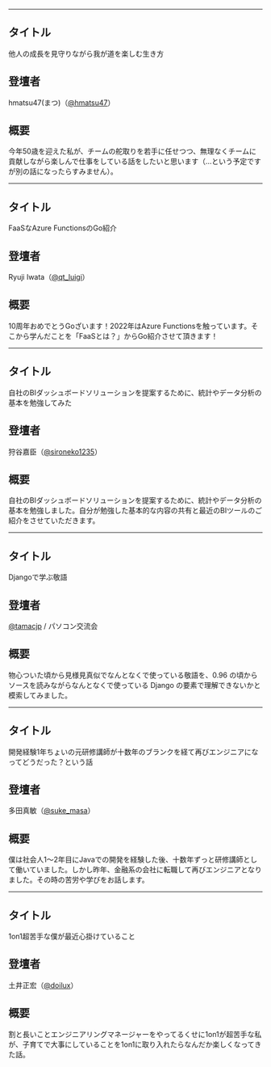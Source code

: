 ***

## タイトル

他人の成長を見守りながら我が道を楽しむ生き方

## 登壇者

hmatsu47(まつ)（[@hmatsu47](https://twitter.com/hmatsu47)）

## 概要

今年50歳を迎えた私が、チームの舵取りを若手に任せつつ、無理なくチームに貢献しながら楽しんで仕事をしている話をしたいと思います（…という予定ですが別の話になったらすみません）。

***

## タイトル

FaaSなAzure FunctionsのGo紹介

## 登壇者

Ryuji Iwata（[@qt_luigi](https://twitter.com/qt_luigi)）

## 概要

10周年おめでとうGoざいます！2022年はAzure Functionsを触っています。そこから学んだことを「FaaSとは？」からGo紹介させて頂きます！

***
## タイトル

自社のBIダッシュボードソリューションを提案するために、統計やデータ分析の基本を勉強してみた

## 登壇者

狩谷嘉臣（[@sironeko1235](https://twitter.com/sironeko1235)）

## 概要

自社のBIダッシュボードソリューションを提案するために、統計やデータ分析の基本を勉強しました。自分が勉強した基本的な内容の共有と最近のBIツールのご紹介をさせていただきます。

***

## タイトル

Djangoで学ぶ敬語

## 登壇者

[@tamacjp](https://twitter.com/tamacjp) / パソコン交流会

## 概要

物心ついた頃から見様見真似でなんとなくで使っている敬語を、0.96 の頃からソースを読みながらなんとなくで使っている Django の要素で理解できないかと模索してみました。

*** 

## タイトル

開発経験1年ちょいの元研修講師が十数年のブランクを経て再びエンジニアになってどうだった？という話

## 登壇者

多田真敏（[@suke_masa](https://twitter.com/suke_masa)）

## 概要

僕は社会人1〜2年目にJavaでの開発を経験した後、十数年ずっと研修講師として働いていました。しかし昨年、金融系の会社に転職して再びエンジニアとなりました。その時の苦労や学びをお話します。

***

## タイトル

1on1超苦手な僕が最近心掛けていること

## 登壇者

土井正宏（[@doilux](https://twitter.com/doilux)）

## 概要

割と長いことエンジニアリングマネージャーをやってるくせに1on1が超苦手な私が、子育てで大事にしていることを1on1に取り入れたらなんだか楽しくなってきた話。
